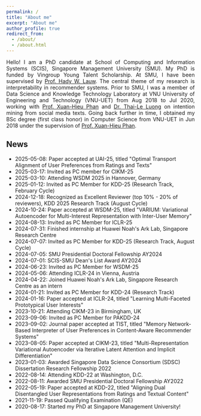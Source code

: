 ```yaml
---
permalink: /
title: "About me"
excerpt: "About me"
author_profile: true
redirect_from: 
  - /about/
  - /about.html
---
```


<div style="text-align: justify">
Hello! I am a PhD candidate at School of Computing and Information Systems (SCIS), Singapore Management University (SMU). My PhD is funded by Vingroup Young Talent Scholarship. 
At SMU, I have been supervised by <a href="https://www.hadylauw.com/">Prof. Hady W. Lauw</a>. The central theme of my research is interpretability in recommender systems.
Prior to SMU, I was a member of Data Science and Knowledge Technology Laboratory at VNU University of Engineering and Technology (VNU-UET) from Aug 2018 to Jul 2020,
working with <a href="https://uet.vnu.edu.vn/~hieupx/">Prof. Xuan-Hieu Phan</a> and <a href="https://scholar.google.com/citations?user=I1FbHw4AAAAJ&hl=en">Dr. Thai-Le Luong</a> on intention mining from social media texts. 
Going back further in time, I obtained my BSc degree (first class honor) in Computer Science from VNU-UET in Jun 2018 under the supervision of <a href="https://uet.vnu.edu.vn/~hieupx/">Prof. Xuan-Hieu Phan</a>.
</div>

## News
* 2025-05-08: Paper accepted at UAI-25, titled "Optimal Transport Alignment of User Preferences from Ratings and Texts"
* 2025-03-17: Invited as PC member for CIKM-25
* 2025-03-10: Attending WSDM 2025 in Hannover, Germany
* 2025-01-12: Invited as PC Member for KDD-25 (Research Track, February Cycle)
* 2024-12-18: Recognized as Excellent Reviewer (top 10% - 20% of reviewers), KDD 2025 Research Track (August Cycle)
* 2024-10-24: Paper accepted at WSDM-25, titled "VARIUM: Variational Autoencoder for Multi-Interest Representation with Inter-User Memory"
* 2024-08-13: Invited as PC Member for ICLR-25
* 2024-07-31: Finished internship at Huawei Noah's Ark Lab, Singapore Research Centre
* 2024-07-07: Invited as PC Member for KDD-25 (Research Track, August Cycle)
* 2024-07-05: SMU Presidential Doctoral Fellowship AY2024
* 2024-07-01: SCIS-SMU Dean's List Award AY2024
* 2024-06-23: Invited as PC Member for WSDM-25
* 2024-05-06: Attending ICLR-24 in Vienna, Austria
* 2024-04-22: Joined Huawei Noah's Ark Lab, Singapore Research Centre as an intern
* 2024-01-21: Invited as PC Member for KDD-24 (Research Track)
* 2024-01-16: Paper accepted at ICLR-24, titled "Learning Multi-Faceted Prototypical User Interests"
* 2023-10-21: Attending CIKM-23 in Birmingham, UK
* 2023-09-06: Invited as PC Member for PAKDD-24
* 2023-09-02: Journal paper accepted at TIST, titled "Memory Network-Based Interpreter of User Preferences in Content-Aware Recommender Systems"
* 2023-08-05: Paper accepted at CIKM-23, titled "Multi-Representation Variational Autoencoder via Iterative Latent Attention and Implicit Differentiation" 
* 2023-01-03: Awarded Singapore Data Science Consortium (SDSC) Dissertation Research Fellowship 2022
* 2022-08-14: Attending KDD-22 at Washington, D.C.
* 2022-08-11: Awarded SMU Presidential Doctoral Fellowship AY2022
* 2022-05-19: Paper accepted at KDD-22, titled "Aligning Dual Disentangled User Representations from Ratings and Textual Content"
* 2021-11-19: Passed Qualifying Examination (QE)
* 2020-08-17: Started my PhD at Singapore Management University!

